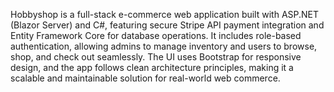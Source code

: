 Hobbyshop is a full-stack e-commerce web application built with ASP.NET (Blazor Server) and C#, featuring secure Stripe API payment integration and Entity Framework Core for database operations. It includes role-based authentication, allowing admins to manage inventory and users to browse, shop, and check out seamlessly. The UI uses Bootstrap for responsive design, and the app follows clean architecture principles, making it a scalable and maintainable solution for real-world web commerce.
